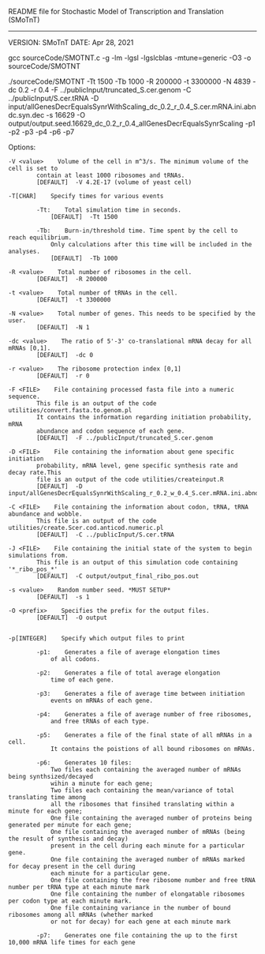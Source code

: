 README file for Stochastic Model of Transcription and Translation (SMoTnT)

*************************************************************************************

VERSION: SMoTnT
DATE: Apr 28, 2021

gcc sourceCode/SMOTNT.c -g -lm -lgsl -lgslcblas -mtune=generic -O3 -o sourceCode/SMOTNT

./sourceCode/SMOTNT -Tt 1500 -Tb 1000 -R 200000 -t 3300000 -N 4839 -dc 0.2 -r 0.4 -F ../publicInput/truncated_S.cer.genom -C ../publicInput/S.cer.tRNA -D input/allGenesDecrEqualsSynrWithScaling_dc_0.2_r_0.4_S.cer.mRNA.ini.abndc.syn.dec -s 16629 -O output/output.seed.16629_dc_0.2_r_0.4_allGenesDecrEqualsSynrScaling -p1 -p2 -p3 -p4 -p6 -p7 


Options:

	-V <value>    Volume of the cell in m^3/s. The minimum volume of the cell is set to
			contain at least 1000 ribosomes and tRNAs.
			[DEFAULT]  -V 4.2E-17 (volume of yeast cell)

	-T[CHAR]    Specify times for various events

			-Tt:    Total simulation time in seconds.
			    [DEFAULT]  -Tt 1500

			-Tb:    Burn-in/threshold time. Time spent by the cell to reach equilibrium.
			    Only calculations after this time will be included in the analyses.
			    [DEFAULT]  -Tb 1000

	-R <value>    Total number of ribosomes in the cell.
			[DEFAULT]  -R 200000

	-t <value>    Total number of tRNAs in the cell.
			[DEFAULT]  -t 3300000

	-N <value>    Total number of genes. This needs to be specified by the user.
			[DEFAULT]  -N 1

	-dc <value>    The ratio of 5'-3' co-translational mRNA decay for all mRNAs [0,1].
			[DEFAULT]  -dc 0

	-r <value>    The ribosome protection index [0,1]
			[DEFAULT]  -r 0

	-F <FILE>    File containing processed fasta file into a numeric sequence.
			This file is an output of the code utilities/convert.fasta.to.genom.pl
			It contains the information regarding initiation probability, mRNA
			abundance and codon sequence of each gene.
			[DEFAULT]  -F ../publicInput/truncated_S.cer.genom

	-D <FILE>    File containing the information about gene specific initiation
			probability, mRNA level, gene specific synthesis rate and decay rate.This
			file is an output of the code utilities/createinput.R
			[DEFAULT]  -D input/allGenesDecrEqualsSynrWithScaling_r_0.2_w_0.4_S.cer.mRNA.ini.abndc.syn.dec

	-C <FILE>    File containing the information about codon, tRNA, tRNA abundance and wobble.
			This file is an output of the code utilities/create.Scer.cod.anticod.numeric.pl
			[DEFAULT]  -C ../publicInput/S.cer.tRNA

	-J <FILE>    File containing the initial state of the system to begin simulations from.
			This file is an output of this simulation code containing '*_ribo_pos_*'
			[DEFAULT]  -C output/output_final_ribo_pos.out

	-s <value>    Random number seed. *MUST SETUP*
			[DEFAULT]  -s 1

	-O <prefix>    Specifies the prefix for the output files.
			[DEFAULT]  -O output


	-p[INTEGER]    Specify which output files to print

			-p1:    Generates a file of average elongation times
			    of all codons.

			-p2:    Generates a file of total average elongation
			    time of each gene.

			-p3:    Generates a file of average time between initiation
			    events on mRNAs of each gene.

			-p4:    Generates a file of average number of free ribosomes,
			    and free tRNAs of each type.

			-p5:    Generates a file of the final state of all mRNAs in a cell.
			    It contains the poistions of all bound ribosomes on mRNAs.

			-p6:    Generates 10 files:
			    Two files each containing the averaged number of mRNAs being synthsized/decayed
			    wihin a minute for each gene;
			    Two files each containing the mean/variance of total translating time among 
			    all the ribosomes that finsihed translating within a minute for each gene;
			    One file containing the averaged number of proteins being generated per minute for each gene;
			    One file containing the averaged number of mRNAs (being the result of synthesis and decay)
			    present in the cell during each minute for a particular gene.
			    One file containing the averaged number of mRNAs marked for decay present in the cell during
			    each minute for a particular gene.
			    One file containing the free ribosome number and free tRNA number per tRNA type at each minute mark
			    One file containing the number of elongatable ribosomes per codon type at each minute mark.
			    One file containing variance in the number of bound ribosomes among all mRNAs (whether marked 
			    or not for decay) for each gene at each minute mark

			-p7:    Generates one file containing the up to the first 10,000 mRNA life times for each gene
